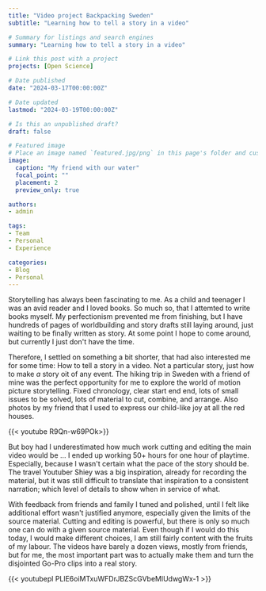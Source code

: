 ```yaml
---
title: "Video project Backpacking Sweden"
subtitle: "Learning how to tell a story in a video"

# Summary for listings and search engines
summary: "Learning how to tell a story in a video"

# Link this post with a project
projects: [Open Science]

# Date published
date: "2024-03-17T00:00:00Z"

# Date updated
lastmod: "2024-03-19T00:00:00Z"

# Is this an unpublished draft?
draft: false

# Featured image
# Place an image named `featured.jpg/png` in this page's folder and customize its options here.
image:
  caption: "My friend with our water"
  focal_point: ""
  placement: 2
  preview_only: true

authors:
- admin

tags:
- Team
- Personal
- Experience

categories:
- Blog
- Personal
---
```



Storytelling has always been fascinating to me. As a child and teenager I was an avid reader and I loved books. So much so, that I attemted to write books myself. My perfectionism prevented me from finishing, but I have hundreds of pages of worldbuilding and story drafts still laying around, just waiting to be finally written as story. At some point I hope to come around, but currently I just don't have the time.

Therefore, I settled on something a bit shorter, that had also interested me for some time: How to tell a story in a video. Not a particular story, just how to make *a* story oit of any event. The hiking trip in Sweden with a friend of mine was the perfect opportunity for me to explore the world of motion picture storytelling. Fixed chronology, clear start end end, lots of small issues to be solved, lots of material to cut, combine, and arrange. Also photos by my friend that I used to express our child-like joy at all the red houses.

{{< youtube R9Qn-w69POk>}}

But boy had I underestimated how much work cutting and editing the main video would be ... I ended up working 50+ hours for one hour of playtime. Especially, because I wasn't certain what the pace of the story should be. The travel Youtuber Shiey was a big inspiration, already for recording the material, but it was still difficult to translate that inspiration to a consistent narration; which level of details to show when in service of what.

With feedback from friends and family I tuned and polished, until I felt like additional effort wasn't justified anymore, especially given the limits of the source material. Cutting and editing is powerful, but there is only so much one can do with a given source material. Even though if I would do this today, I would make different choices, I am still fairly content with the fruits of my labour. The videos have barely a dozen views, mostly from friends, but for me, the most important part was to actually make them and turn the disjointed Go-Pro clips into a real story.

{{< youtubepl PLlE6oiMTxuWFDrJBZScGVbeMlUdwgWx-1 >}}